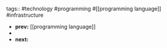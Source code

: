 tags:: #technology #programming #[[programming language]] #infrastructure

- **prev:** [[programming language]]
-
- **next:**